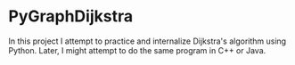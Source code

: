 # PyGraphDijkstra
In this project I attempt to practice and internalize Dijkstra's algorithm using Python. Later, I might attempt to do the same program in C++ or Java.
